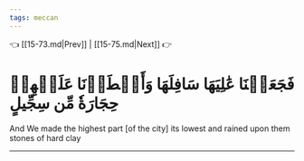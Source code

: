 ```yaml
---
tags: meccan
---
```


👈 [[15-73.md|Prev]] | [[15-75.md|Next]] 👉

# فَجَعَلۡنَا عَٰلِيَهَا سَافِلَهَا وَأَمۡطَرۡنَا عَلَيۡهِمۡ حِجَارَةٗ مِّن سِجِّيلٍ

And We made the highest part [of the city] its lowest and rained upon them stones of hard clay

---

